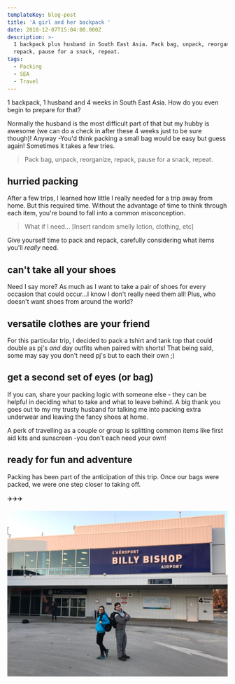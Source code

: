 ```yaml
---
templateKey: blog-post
title: 'A girl and her backpack '
date: 2018-12-07T15:04:00.000Z
description: >-
  1 backpack plus husband in South East Asia. Pack bag, unpack, reorganize,
  repack, pause for a snack, repeat.
tags:
  - Packing
  - SEA
  - Travel
---
```

1 backpack, 1 husband and 4 weeks in South East Asia. How do you even begin to prepare for that?



Normally the husband is the most difficult part of that but my hubby is awesome (we can do a check in after these 4 weeks just to be sure though)! Anyway -You'd think packing a small bag would be easy but guess again! Sometimes it takes a few tries. 

> Pack bag, unpack, reorganize, repack, pause for a snack, repeat.

## hurried packing

After a few trips, I learned how little I really needed for a trip away from home. But this required time. Without the advantage of time to think through each item, you're bound to fall into a common misconception.

> What if I need... \[Insert random smelly lotion, clothing, etc]

Give yourself time to pack and repack, carefully considering what items you'll _really_ need.

##  can't take all your shoes

Need I say more? As much as I want to take a pair of shoes for every occasion that could occur...I know I don't really need them all! Plus, who doesn't want shoes from around the world? 

## versatile clothes are your friend

For this particular trip, I decided to pack a tshirt and tank top that could double as pj's _and_ day outfits when paired with shorts! That being said, some may say you don't need pj's but to each their own ;)

## get a second set of eyes (or bag)

If you can, share your packing logic with someone else - they can be helpful in deciding what to take and what to leave behind. A big thank you goes out to my my trusty husband for talking me into packing extra underwear and leaving the fancy shoes at home.

A perk of travelling as a couple or group is splitting common items like first aid kits and sunscreen -you don't each need your own!

## ready for fun and adventure 

Packing has been part of the anticipation of this trip. Once our bags were packed, we were one step closer to taking off.

✈️✈️✈️

![Ready to go on an adventure!](/img/ca09a80d-3919-4ff7-afba-24929e6dfd97.jpeg)
